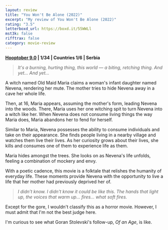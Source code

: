 ```yaml
---
layout: review
title: "You Won't Be Alone (2022)"
excerpt: "My review of You Won't Be Alone (2022)"
rating: "3.5"
letterboxd_url: https://boxd.it/55WWLl
mst3k: false
rifftrax: false
category: movie-review
---
```


<b><a href="https://boxd.it/pOmcY" target="_blank" rel="noopener">Hooptober 9.0</a> | 1/34 | Countries 1/6 | Serbia</b>

<blockquote><i>It's a burning, hurting thing, this world — a biting, retching thing. And yet… And yet…</i></blockquote>

A witch named Old Maid Maria claims a woman's infant daughter named Nevena, rendering her mute. The mother tries to hide Nevena away in a cave her whole life.

Then, at 16, Maria appears, assuming the mother's form, leading Nevena into the woods. There, Maria uses her one witching spit to turn Nevena into a witch like her. When Nevena does not consume living things the way Maria does, Maria abandons her to fend for herself.

Similar to Maria, Nevena possesses the ability to consume individuals and take on their appearance. She finds people living in a nearby village and watches them live their lives. As her curiosity grows about their lives, she kills and consumes one of them to experience life as them.

Maria hides amongst the trees. She looks on as Nevena's life unfolds, feeling a combination of mockery and envy.

With a poetic cadence, this movie is a folktale that relishes the humanity of everyday life. These moments provide Nevena with the opportunity to live a life that her mother had previously deprived her of.

<blockquote><i>I didn’t know. I didn't know it could be like this. The hands that light up, the voices that warm up… fires… what soft fires.</i></blockquote>

Except for the gore, I wouldn't classify this as a horror movie. However, I must admit that I'm not the best judge here.

I'm curious to see what Goran Stolevski's follow-up, <i>Of an Age</i>, is like.
